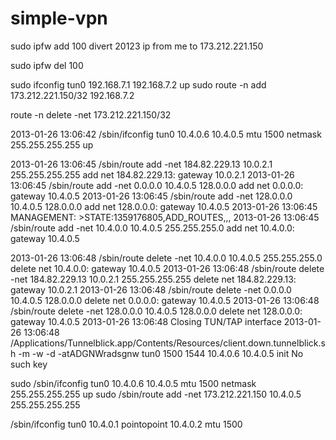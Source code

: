 simple-vpn
==========

sudo ipfw add 100 divert 20123 ip from me to 173.212.221.150

sudo ipfw del 100

sudo ifconfig tun0 192.168.7.1 192.168.7.2 up
sudo route -n add 173.212.221.150/32  192.168.7.2

route -n delete -net 173.212.221.150/32

2013-01-26 13:06:42 /sbin/ifconfig tun0 10.4.0.6 10.4.0.5 mtu 1500 netmask 255.255.255.255 up


2013-01-26 13:06:45 /sbin/route add -net 184.82.229.13 10.0.2.1 255.255.255.255
                                        add net 184.82.229.13: gateway 10.0.2.1
2013-01-26 13:06:45 /sbin/route add -net 0.0.0.0 10.4.0.5 128.0.0.0
                                        add net 0.0.0.0: gateway 10.4.0.5
2013-01-26 13:06:45 /sbin/route add -net 128.0.0.0 10.4.0.5 128.0.0.0
                                        add net 128.0.0.0: gateway 10.4.0.5
2013-01-26 13:06:45 MANAGEMENT: >STATE:1359176805,ADD_ROUTES,,,
2013-01-26 13:06:45 /sbin/route add -net 10.4.0.0 10.4.0.5 255.255.255.0
                                        add net 10.4.0.0: gateway 10.4.0.5


2013-01-26 13:06:48 /sbin/route delete -net 10.4.0.0 10.4.0.5 255.255.255.0
                                        delete net 10.4.0.0: gateway 10.4.0.5
2013-01-26 13:06:48 /sbin/route delete -net 184.82.229.13 10.0.2.1 255.255.255.255
                                        delete net 184.82.229.13: gateway 10.0.2.1
2013-01-26 13:06:48 /sbin/route delete -net 0.0.0.0 10.4.0.5 128.0.0.0
                                        delete net 0.0.0.0: gateway 10.4.0.5
2013-01-26 13:06:48 /sbin/route delete -net 128.0.0.0 10.4.0.5 128.0.0.0
                                        delete net 128.0.0.0: gateway 10.4.0.5
2013-01-26 13:06:48 Closing TUN/TAP interface
2013-01-26 13:06:48 /Applications/Tunnelblick.app/Contents/Resources/client.down.tunnelblick.sh -m -w -d -atADGNWradsgnw tun0 1500 1544 10.4.0.6 10.4.0.5 init
                                          No such key

sudo /sbin/ifconfig tun0 10.4.0.6 10.4.0.5 mtu 1500 netmask 255.255.255.255 up
sudo /sbin/route add -net 173.212.221.150 10.4.0.5 255.255.255.255

/sbin/ifconfig tun0 10.4.0.1 pointopoint 10.4.0.2 mtu 1500